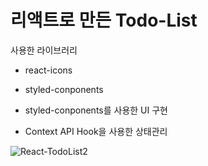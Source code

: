 # 리액트로 만든 Todo-List

사용한 라이브러리
- react-icons
- styled-conponents

- styled-conponents를 사용한 UI 구현
- Context API Hook을 사용한 상태관리


![React-TodoList2](https://user-images.githubusercontent.com/68048248/112917432-909a5c80-913d-11eb-9011-99f0315ea07c.gif)

